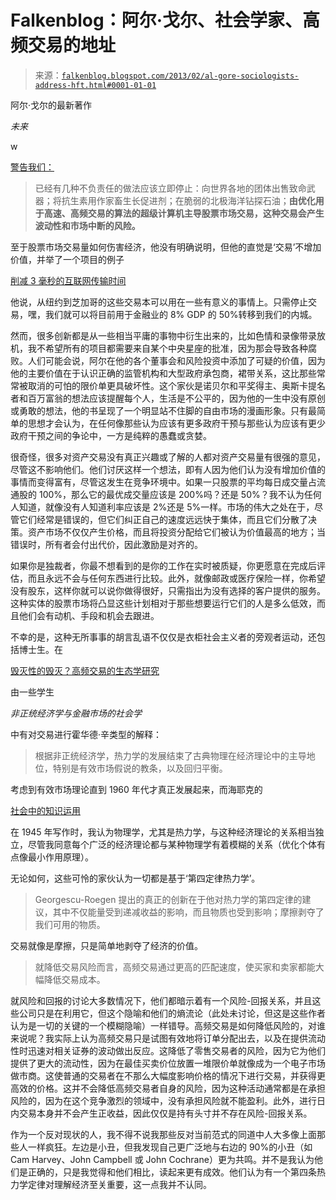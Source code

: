 <!--yml

category: 未分类

date: 2024-05-12 20:10:24

-->

# Falkenblog：阿尔·戈尔、社会学家、高频交易的地址

> 来源：[`falkenblog.blogspot.com/2013/02/al-gore-sociologists-address-hft.html#0001-01-01`](http://falkenblog.blogspot.com/2013/02/al-gore-sociologists-address-hft.html#0001-01-01)

阿尔·戈尔的最新著作

*未来*

w

[警告我们：](http://www.nytimes.com/2013/02/10/books/review/the-future-six-drivers-of-global-change-by-al-gore.html?ref=books&_r=0)

> 已经有几种不负责任的做法应该立即停止：向世界各地的团体出售致命武器；将抗生素用作家畜生长促进剂；在脆弱的北极海洋钻探石油；**由优化用于高速、高频交易的算法的超级计算机主导股票市场交易，这种交易会产生波动性和市场中断的风险。**

至于股票市场交易量如何伤害经济，他没有明确说明，但他的直觉是‘交易’不增加价值，并举了一个项目的例子

[削减 3 毫秒的互联网传输时间](http://www.zerohedge.com/news/chicago-new-york-and-back-85-milliseconds)

他说，从纽约到芝加哥的这些交易本可以用在一些有意义的事情上。只需停止交易，嘿，我们就可以将目前用于金融业的 8% GDP 的 50%转移到我们的内城。

然而，很多创新都是从一些相当平庸的事物中衍生出来的，比如色情和录像带录放机，我不希望所有的项目都需要来自某个中央星座的批准，因为那会导致各种腐败。人们可能会说，阿尔在他的各个董事会和风险投资中添加了可疑的价值，因为他的主要价值在于认识正确的监管机构和大型政府承包商，裙带关系，这比那些常常被取消的可怕的限价单更具破坏性。这个家伙是诺贝尔和平奖得主、奥斯卡提名者和百万富翁的想法应该提醒每个人，生活是不公平的，因为他的一生中没有原创或勇敢的想法，他的书呈现了一个明显站不住脚的自由市场的漫画形象。只有最简单的思想才会认为，在任何像那些认为应该有更多政府干预与那些认为应该有更少政府干预之间的争论中，一方是纯粹的愚蠢或贪婪。

很奇怪，很多对资产交易没有真正兴趣或了解的人都对资产交易量有很强的意见，尽管这不影响他们。他们讨厌这样一个想法，即有人因为他们认为没有增加价值的事情而变得富有，尽管这发生在竞争环境中。如果一只股票的平均每日成交量占流通股的 100%，那么它的最优成交量应该是 200%吗？还是 50%？我不认为任何人知道，就像没有人知道利率应该是 2%还是 5%一样。市场的伟大之处在于，尽管它们经常是错误的，但它们纠正自己的速度远远快于集体，而且它们分散了决策。资产市场不仅仅产生价格，而且将投资分配给它们被认为价值最高的地方；当错误时，所有者会付出代价，因此激励是对齐的。

如果你是独裁者，你最不想看到的是你的工作在实时被质疑，你更愿意在完成后评估，而且永远不会与任何东西进行比较。此外，就像邮政或医疗保险一样，你希望没有股东，这样你就可以说你做得很好，只需指出为没有选择的客户提供的服务。这种实体的股票市场将凸显这些计划相对于那些想要运行它们的人是多么低效，而且他们会有动机、手段和机会去跟进。

不幸的是，这种无所事事的胡言乱语不仅仅是衣柜社会主义者的旁观者运动，还包括博士生。在

[毁灭性的毁灭？高频交易的生态学研究](http://www.metamute.org/editorial/articles/destructive-destruction-ecological-study-high-frequency-trading)

由一些学生

*非正统经济学与金融市场的社会学*

中有对交易进行霍华德·辛类型的解释：

> 根据非正统经济学，热力学的发展结束了古典物理在经济理论中的主导地位，特别是有效市场假说的教条，以及回归平衡。

考虑到有效市场理论直到 1960 年代才真正发展起来，而海耶克的

[社会中的知识运用](http://www.econlib.org/library/Essays/hykKnw1.html)

在 1945 年写作时，我认为物理学，尤其是热力学，与这种经济理论的关系相当独立，尽管我同意每个广泛的经济理论都与某种物理学有着模糊的关系（优化个体有点像最小作用原理）。

无论如何，这些可怜的家伙认为一切都是基于‘第四定律热力学’。

> Georgescu-Roegen 提出的真正的创新在于他对热力学的第四定律的建议，其中不仅能量受到递减收益的影响，而且物质也受到影响；摩擦剥夺了我们可用的物质。

交易就像是摩擦，只是简单地剥夺了经济的价值。

> 就降低交易风险而言，高频交易通过更高的匹配速度，使买家和卖家都能大幅降低交易成本。

就风险和回报的讨论大多数情况下，他们都暗示着有一个风险-回报关系，并且这些公司只是在利用它，但这个隐喻和他们的熵流论（此处未讨论，但这是这些作者认为是一切的关键的一个模糊隐喻）一样错导。高频交易是如何降低风险的，对谁来说呢？我实际上认为高频交易只是试图有效地将订单分配出去，以及在提供流动性时迅速对相关证券的波动做出反应。这降低了零售交易者的风险，因为它为他们提供了更大的流动性，因为在最佳买卖价位放置一堆限价单就像成为一个电子市场做市商。这使普通的交易者在不那么大幅度影响价格的情况下进行交易，并获得更高效的价格。这并不会降低高频交易者自身的风险，因为这种活动通常都是在承担风险的，因为在这个竞争激烈的领域中，没有承担风险就不能盈利。此外，进行日内交易本身并不会产生正收益，因此仅仅是持有头寸并不存在风险-回报关系。

作为一个反对现状的人，我不得不说我那些反对当前范式的同道中人大多像上面那些人一样疯狂。左边是小丑，但我发现自己更广泛地与右边的 90%的小丑（如 Cam Harvey、John Campbell 或 John Cochrane）更为共鸣。并不是我认为他们是正确的，只是我觉得和他们相比，读起来更有成效。他们认为有一个第四条热力学定律对理解经济至关重要，这一点我并不认同。
